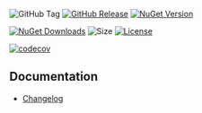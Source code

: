 ![GitHub Tag](https://img.shields.io/github/v/tag/TJC-Tools/TJC.StringExtensions)
[![GitHub Release](https://img.shields.io/github/v/release/TJC-Tools/TJC.StringExtensions)](https://github.com/TJC-Tools/TJC.StringExtensions/releases/latest)
[![NuGet Version](https://img.shields.io/nuget/v/TJC.StringExtensions)](https://www.nuget.org/packages/TJC.StringExtensions)

[![NuGet Downloads](https://img.shields.io/nuget/dt/TJC.StringExtensions)](https://www.nuget.org/packages/TJC.StringExtensions)
![Size](https://img.shields.io/github/repo-size/TJC-Tools/TJC.StringExtensions)
[![License](https://img.shields.io/github/license/TJC-Tools/TJC.StringExtensions.svg)](LICENSE)

[![codecov](https://codecov.io/gh/TJC-Tools/TJC.StringExtensions/graph/badge.svg?token=RJ4DWNQ7S5)](https://codecov.io/gh/TJC-Tools/TJC.StringExtensions)

## Documentation
- [Changelog](CHANGELOG.md)
